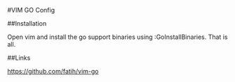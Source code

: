 #VIM GO Config  

##Installation

Open vim and install the go support binaries using :GoInstallBinaries.
That is all.

##Links

https://github.com/fatih/vim-go

